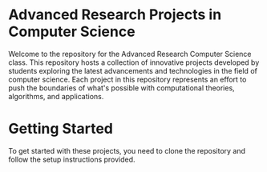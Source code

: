 # Advanced Research Projects in Computer Science

Welcome to the repository for the Advanced Research Computer Science class. This repository hosts a collection of innovative projects developed by students exploring the latest advancements and technologies in the field of computer science. Each project in this repository represents an effort to push the boundaries of what's possible with computational theories, algorithms, and applications.

# Getting Started

To get started with these projects, you need to clone the repository and follow the setup instructions provided.
